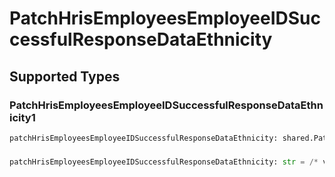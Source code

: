 # PatchHrisEmployeesEmployeeIDSuccessfulResponseDataEthnicity


## Supported Types

### PatchHrisEmployeesEmployeeIDSuccessfulResponseDataEthnicity1

```python
patchHrisEmployeesEmployeeIDSuccessfulResponseDataEthnicity: shared.PatchHrisEmployeesEmployeeIDSuccessfulResponseDataEthnicity1 = /* values here */
```

### 

```python
patchHrisEmployeesEmployeeIDSuccessfulResponseDataEthnicity: str = /* values here */
```

